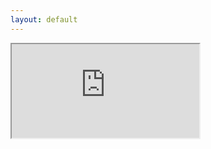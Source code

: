 ```yaml
---
layout: default
---
```


<div class="resp-div full-page-div-vault">
  <iframe class="resp-iframe full-page-iframe-vault"
          src="https://openvault.jgrizou.com/#/ui/level_3.json">
  </iframe>
</div>

